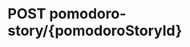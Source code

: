 #  POST pomodoro-story/{pomodoroStoryId}

<api-endpoint openapi-path="../../api/backend_flashpomo-openapi.yaml" method="POST" endpoint="/pomodoro-story/{pomodoroStoryId}"/>